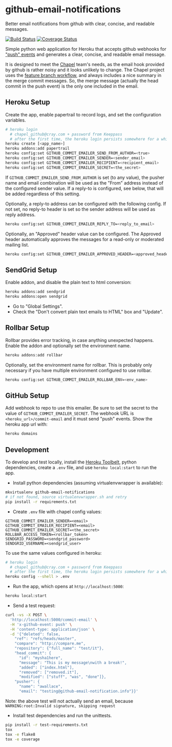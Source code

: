github-email-notifications
==========================

Better email notifications from github with clear, concise, and readable
messages.

[![Build Status](https://travis-ci.org/chapel-lang/github-email-notifications.svg?branch=master)](https://travis-ci.org/chapel-lang/github-email-notifications) [![Coverage Status](https://coveralls.io/repos/chapel-lang/github-email-notifications/badge.svg?branch=master)](https://coveralls.io/r/chapel-lang/github-email-notifications?branch=master)

Simple python web application for Heroku that accepts github webhooks for
["push" events][push_events] and generates a clear, concise, and readable email
message.

It is designed to meet the [Chapel][chapel] team's needs, as the email hook
provided by github is rather noisy and it looks unlikely to change. The Chapel
project uses the [feature branch workflow][fb_workflow], and always includes a
nice summary in the merge commit messages. So, the merge message (actually the
head commit in the push event) is the only one included in the email.

[chapel]: http://chapel-lang.org/
[fb_workflow]: https://www.atlassian.com/git/tutorials/comparing-workflows/feature-branch-workflow/
[push_events]: https://developer.github.com/v3/activity/events/types/#pushevent

Heroku Setup
------------

Create the app, enable papertrail to record logs, and set the configuration
variables.

```bash
# heroku login
  # chapel_github@cray.com + password from Keeppass
  # after the first time, the heroku login persists somewhere for a while
heroku create [<app_name>]
heroku addons:add papertrail
heroku config:set GITHUB_COMMIT_EMAILER_SEND_FROM_AUTHOR=<true>
heroku config:set GITHUB_COMMIT_EMAILER_SENDER=<sender_email>
heroku config:set GITHUB_COMMIT_EMAILER_RECIPIENT=<recipient_email>
heroku config:set GITHUB_COMMIT_EMAILER_SECRET=<the_secret>
```

If `GITHUB_COMMIT_EMAILER_SEND_FROM_AUTHOR` is set (to any value), the pusher
name and email combination will be used as the "From" address instead of the
configured sender value. If a reply-to is configured, see below, that will be
added regardless of this setting.

Optionally, a reply-to address can be configured with the following config. If
not set, no reply-to header is set so the sender address will be used as reply
address.

```bash
heroku config:set GITHUB_COMMIT_EMAILER_REPLY_TO=<reply_to_email>
```

Optionally, an "Approved" header value can be configured. The Approved header
automatically approves the messages for a read-only or moderated mailing list.

```bash
heroku config:set GITHUB_COMMIT_EMAILER_APPROVED_HEADER=<approved_header>
```

SendGrid Setup
--------------

Enable addon, and disable the plain text to html conversion:

```bash
heroku addons:add sendgrid
heroku addons:open sendgrid
```

* Go to "Global Settings".
* Check the "Don't convert plain text emails to HTML" box and "Update".

Rollbar Setup
-------------

Rollbar provides error tracking, in case anything unexpected happens. Enable
the addon and optionally set the environment name.

```bash
heroku addons:add rollbar
```

Optionally, set the environment name for rollbar. This is probably only
necessary if you have multiple environment configured to use rollbar.

```bash
heroku config:set GITHUB_COMMIT_EMAILER_ROLLBAR_ENV=<env_name>
```

GitHub Setup
------------

Add webhook to repo to use this emailer. Be sure to set the secret to the value
of `GITHUB_COMMIT_EMAILER_SECRET`. The webhook URL is
`<heroku_url>/commit-email` and it must send "push" events. Show the heroku app
url with:

```bash
heroku domains
```

Development
-----------

To develop and test locally, install the [Heroku Toolbelt][0], python
dependencies, create a `.env` file, and use `heroku local:start` to run the app.

* Install python dependencies (assuming virtualenvwrapper is available):

```bash
mkvirtualenv github-email-notifications
# if not found, source virtualenvwrapper.sh and retry
pip install -r requirements.txt
```

* Create `.env` file with chapel config values:

```
GITHUB_COMMIT_EMAILER_SENDER=<email>
GITHUB_COMMIT_EMAILER_RECIPIENT=<email>
GITHUB_COMMIT_EMAILER_SECRET=<the_secret>
ROLLBAR_ACCESS_TOKEN=<rollbar_token>
SENDGRID_PASSWORD=<sendgrid_password>
SENDGRID_USERNAME=<sendgrid_user>
```

To use the same values configured in heroku:

```bash
# heroku login
  # chapel_github@cray.com + password from Keeppass
  # after the first time, the heroku login persists somewhere for a while
heroku config --shell > .env
```

* Run the app, which opens at `http://localhost:5000`:

```bash
heroku local:start
```

* Send a test request:

```bash
curl -vs -X POST \
  'http://localhost:5000/commit-email' \
  -H 'x-github-event: push' \
  -H 'content-type: application/json' \
  -d '{"deleted": false,
    "ref": "refs/heads/master",
    "compare": "http://compare.me",
    "repository": {"full_name": "test/it"},
    "head_commit": {
      "id": "mysha1here",
      "message": "This is my message\nwith a break!",
      "added": ["index.html"],
      "removed": ["removed.it"],
      "modified": ["stuff", "was", "done"]},
    "pusher": {
      "name": "awallace",
      "email": "testing@github-email-notification.info"}}'
```

Note: the above test will not actually send an email, because
```WARNING:root:Invalid signature, skipping request```

* Install test dependencies and run the unittests.

```bash
pip install -r test-requirements.txt
tox
tox -e flake8
tox -e coverage
```

[0]: https://toolbelt.heroku.com/
